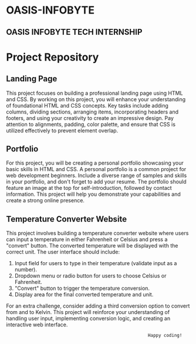 # OASIS-INFOBYTE

## OASIS INFOBYTE TECH INTERNSHIP

# Project Repository

## Landing Page

This project focuses on building a professional landing page using HTML and CSS. By working on this project, you will enhance your understanding of foundational HTML and CSS concepts. Key tasks include adding columns, dividing sections, arranging items, incorporating headers and footers, and using your creativity to create an impressive design. Pay attention to alignments, padding, color palette, and ensure that CSS is utilized effectively to prevent element overlap.

## Portfolio

For this project, you will be creating a personal portfolio showcasing your basic skills in HTML and CSS. A personal portfolio is a common project for web development beginners. Include a diverse range of samples and skills in your portfolio, and don't forget to add your resume. The portfolio should feature an image at the top for self-introduction, followed by contact information. This project will help you demonstrate your capabilities and create a strong online presence.

## Temperature Converter Website

This project involves building a temperature converter website where users can input a temperature in either Fahrenheit or Celsius and press a "convert" button. The converted temperature will be displayed with the correct unit. The user interface should include:

1. Input field for users to type in their temperature (validate input as a number).
2. Dropdown menu or radio button for users to choose Celsius or Fahrenheit.
3. "Convert" button to trigger the temperature conversion.
4. Display area for the final converted temperature and unit.

For an extra challenge, consider adding a third conversion option to convert from and to Kelvin. This project will reinforce your understanding of handling user input, implementing conversion logic, and creating an interactive web interface.

                                                          Happy coding!
